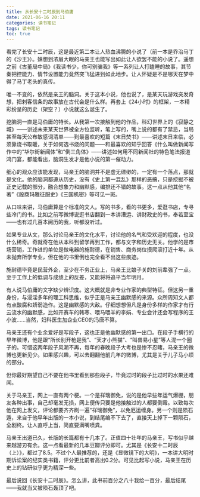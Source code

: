 ```yaml
---
title: 从长安十二时辰到马伯庸
date: 2021-06-16 20:11
categories: 读书笔记
tags: 读书笔记
toc: true
---
```


看完了长安十二时辰，这是最近第二本让人热血沸腾的小说了（前一本是乔治马丁的《沙王》）。妹想到浓眉大眼的马亲王也能写出如此让人欲罢不能的小说了。遥想之前《古董局中局》《我读书少，你可别骗我》等一系列让人打瞌睡的故事，其节奏把控能力、情节设置能力竟然突飞猛进到如此地步。让人怀疑是不是哪天在梦中得了马丁老头的真传。

唯一不变的，依然是亲王的脑洞。关于这本小说，他也说了，是某天玩游戏突发奇想，把刺客信条的故事放在古代会是什么样。再套上《24小时》的框架，一本精彩纷呈的历史（架空？）小说就这么诞生了。

挖脑洞一直是马伯庸的特长。从我第一次接触到他的作品，科幻世界上的《寂静之城》——讲述未来某天世界被全方位监听，笔上写的，嘴上说的都有了禁忌，当局甚至每天公布敏感词清单——到最喜欢的短篇《末日焚书》——讲述末日来临，必须靠烧书取暖，关于如何选书烧的问题——和最喜欢的知乎回答《什么叫做新闻写作中的“华尔街新闻体”和“倒三角体》——讲述如何用不同新闻社的特色笔法报道鸿门宴，都能看出，脑洞生发才是他小说的第一催动力。

细心的观众应该能发现，马亲王的脑洞并不是虚无缥缈的，一定有一个落点，那就是文化。他的脑洞都遵从历史，没有《史上第一混乱》那样的恶搞，只是挖掘不被正史记载的部分，融合想象力和幽默感，编排还不错的故事。这一点从他其他“名著”《殷商玛雅征服史》《三国机密》等可见一斑。

从口味来讲，马伯庸算是个标准的文人。写的书多，看的书更多，爱逛书店，专寻些冷门的书。比如之前写微博说逛书店翻到一本讲漕运、讲财政史的书，奉若至宝——也有过几百本阅历的我，听都没听过。

如果专业从文，那么讨论马亲王的文化水平，讨论他的名气和受欢迎的程度，也没什么稀奇。奇就奇在他从本科到留学再到工作，都与文字和历史无关。他学的是市场营销，工作进的单位是做电器的施耐德，在销售、商务岗位摸爬滚打近十年。从未抛弃所学专业，但在他的书里倒也完全看不出这些痕迹。

施耐德毕竟是民营外企，至少在不务正业上，马亲王比娘子关的刘前辈强了一点。至于工作上的低调与成绩上的反差，又能将将追平当年明月。

有人说马伯庸的文字缺少辨识度。这大概就是非专业作家的典型特征。但这另一重身份，与浸淫多年的理工科思维，似乎正是马亲王幽默感的来源。众所周知文人都有点酸腐和娇弱造作。这是幽默感的大敌。仔细想想但凡是身份多样的作家才有行云流水的幽默感，比如开赛车的韩寒、喂马喂羊的李娟、专业会计还会写程序的王小波……当然，妇科医生加企业CEO的冯唐不算。

马亲王还有个业余爱好是写段子，这也正是他幽默感的第一出口。在段子手横行的早年微博，他是跟“所长别开枪是我”、“天才小熊猫”、“叫兽易小星”等人混一个圈子的。可惜这两年段子风潮不再，每年的春晚段子大考也是惨不忍睹，马亲王的微博也更新见少。如果感兴趣，可以去翻翻他前几年的微博，尤其是关于儿子马小烦的部分。

但你最好期望自己不要在他书里看到那些段子，毕竟过时的段子比过时的水果还难闻。

关于马亲王，网上一直有两个梗。一个是祥瑞御免，说的是他早些年运气爆棚，朋友各种出事，自己却毫发无损，网上便传只要是他接触过的人都要倒霉。以致每次他在网上发文，评论都要齐齐刷一遍“祥瑞御免”，以免厄运缠身。另一个则是陨石遁，来自于他早年出版的一本小说，到结尾编不下去了，直接天上掉下一颗陨石，全剧终。让人直呼上当，简直要满嘴喷粪。

马亲王出道已久，长版的长篇都有十几本了。正值四十壮年的马亲王，写书似乎越来越游刃有余。这一点看最新的几本豆瓣评分即可。尤其是《长安十二时辰（上）》，都过了8.5。不过个人最推荐的，还是《显微镜下的大明》，一本讲大明时期诉讼案的纪实类书籍，评分更比前者高出0.2分。可见比起写小说，马亲王在历史上的钻研似乎更为精深一些。

最后说回《长安十二时辰》。怎么讲，此书前百分之八十我给一百分，最后结尾——我就当又被陨石轰顶了吧。